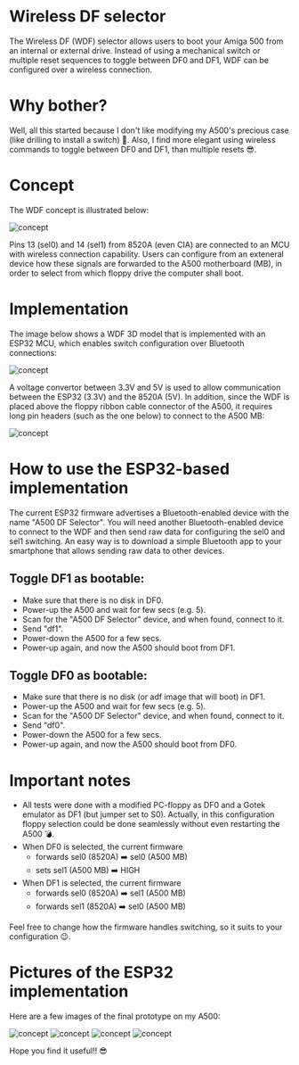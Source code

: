 # Wireless DF selector
 The Wireless DF (WDF) selector allows users to boot your Amiga 500 from an internal or external drive. Instead of using a mechanical switch or multiple reset sequences to toggle between DF0 and DF1, WDF can be configured over a wireless connection. 
 
# Why bother?
Well, all this started because I don't like modifying my A500's precious case (like drilling to install a switch) 🙂. Also, I find more elegant using wireless commands to toggle between DF0 and DF1, than multiple resets 😎.
 
# Concept
The WDF concept is illustrated below: 

![concept](/images/concept.png)

Pins 13 (sel0) and 14 (sel1) from 8520A (even CIA) are connected to an MCU with wireless connection capability. Users can configure from an exteneral device how these signals are forwarded to the A500 motherboard (MB), in order to select from which floppy drive the computer shall boot. 

# Implementation
The image below shows a WDF 3D model that is implemented with an ESP32 MCU, which enables switch configuration over Bluetooth connections:

![concept](/images/df_selector_3d_model.png)

A voltage convertor between 3.3V and 5V is used to allow communication between the ESP32 (3.3V) and the 8520A (5V). In addition, since the WDF is placed above the floppy ribbon cable connector of the A500, it requires long pin headers (such as the one below) to connect to the A500 MB:

![concept](/images/long_pin_headers.jpg)

# How to use the ESP32-based implementation
The current ESP32 firmware advertises a Bluetooth-enabled device with the name "A500 DF Selector". You will need another Bluetooth-enabled device to connect to the WDF and then send raw data for configuring the sel0 and sel1 switching. An easy way is to download a simple Bluetooth app to your smartphone that allows sending raw data to other devices. 

## Toggle DF1 as bootable:

* Make sure that there is no disk in DF0.
* Power-up the A500 and wait for few secs (e.g. 5).
* Scan for the "A500 DF Selector" device, and when found, connect to it.
* Send "df1".
* Power-down the A500 for a few secs.
* Power-up again, and now the A500 should boot from DF1.

## Toggle DF0 as bootable:

* Make sure that there is no disk (or adf image that will boot) in DF1.
* Power-up the A500 and wait for few secs (e.g. 5).
* Scan for the "A500 DF Selector" device, and when found, connect to it.
* Send "df0".
* Power-down the A500 for a few secs.
* Power-up again, and now the A500 should boot from DF0.

# Important notes
- All tests were done with a modified PC-floppy as DF0 and a Gotek emulator as DF1 (but jumper set to S0). Actually, in this configuration floppy selection could be done seamlessly without even restarting the A500 💣. 
- When DF0 is selected, the current firmware  
  - forwards sel0 (8520A) ➡️ sel0 (A500 MB)
  - sets sel1 (A500 MB) ➡️ HIGH
- When DF1 is selected, the current firmware  
  - forwards sel0 (8520A) ➡️ sel1 (A500 MB)
  - forwards sel1 (8520A) ➡️ sel0 (A500 MB)

Feel free to change how the firmware handles switching, so it suits to your configuration 😉.

# Pictures of the ESP32 implementation
Here are a few images of the final prototype on my A500:

![concept](/images/image1.jpg)
![concept](/images/image2.jpg)
![concept](/images/image3.jpg)
![concept](/images/image4.jpg)

Hope you find it useful!! 😎
